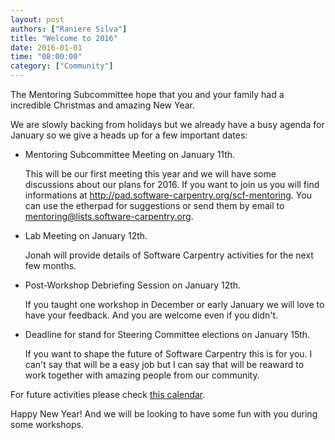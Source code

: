 ```yaml
---
layout: post
authors: ["Raniere Silva"]
title: "Welcome to 2016"
date: 2016-01-01
time: "08:00:00"
category: ["Community"]
---
```

The Mentoring Subcommittee hope that you and your family
had a incredible Christmas and amazing New Year.

We are slowly backing from holidays
but we already have a busy agenda for January
so we give a heads up for a few important dates:

-   Mentoring Subcommittee Meeting on January 11th.

    This will be our first meeting this year
    and we will have some discussions about our plans for 2016.
    If you want to join us you will find informations at
    http://pad.software-carpentry.org/scf-mentoring.
    You can use the etherpad for suggestions
    or send them by email to mentoring@lists.software-carpentry.org.
-   Lab Meeting on January 12th.

    Jonah will provide details of Software Carpentry activities
    for the next few months.
-   Post-Workshop Debriefing Session on January 12th.

    If you taught one workshop in December or early January
    we will love to have your feedback.
    And you are welcome even if you didn't.
-   Deadline for stand for Steering Committee elections on January 15th.

    If you want to shape the future of Software Carpentry
    this is for you. I can't say that will be a easy job
    but I can say that will be reaward to work together with
    amazing people from our community.

For future activities please check [this calendar](https://calendar.google.com/calendar/embed?src=oseuuoht0tvjbokgg3noh8c47g%40group.calendar.google.com).

Happy New Year!
And we will be looking to have some fun with you during some workshops.
